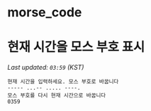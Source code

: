 # morse_code
# 현재 시간을 모스 부호 표시
<!-- MORSE_TIME_START -->
_Last updated: `03:59` (KST)_

```
현재 시간을 입력하세요. 모스 부호로 바꿉니다
----- ...-- ..... ----.
모스 부호를 다시 현재 시간으로 바꿉니다
0359
```
<!-- MORSE_TIME_END -->
